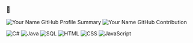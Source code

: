 ### 👋
<a>
    <img src="https://github-profile-summary-cards.vercel.app/api/cards/profile-details?username=thanhkhac&theme=radical" alt="Your Name GitHub Profile Summary"/>
</a>

<a>
    <img src="https://denvercoder1-github-readme-stats.vercel.app/api?username=thanhkhac&show_icons=true&count_private=true&theme=react&border_color=7F3FBF&bg_color=0D1117&title_color=F85D7F&icon_color=F8D866%22%20height=%22192px%22%20width=%2249.5%%22" alt="Your Name GitHub Contribution"/>
</a>

![C#](https://img.icons8.com/color/48/000000/c-sharp-logo.png)
![Java](https://img.icons8.com/color/48/000000/java-coffee-cup-logo.png)
![SQL](https://img.icons8.com/color/48/000000/sql.png)
![HTML](https://img.icons8.com/color/48/000000/html-5.png)
![CSS](https://img.icons8.com/color/48/000000/css3.png)
![JavaScript](https://img.icons8.com/color/48/000000/javascript.png)


<!-- ![Text alt](https://drive.usercontent.google.com/download?id=1SPE2LOpBUP-dtRXeztEGOOZujuZXSV8u) -->
